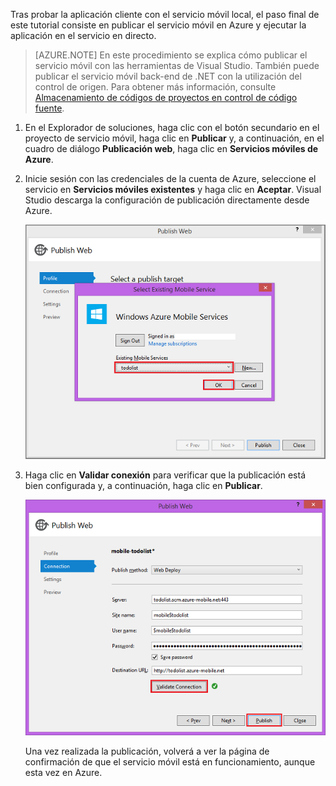 

Tras probar la aplicación cliente con el servicio móvil local, el paso final de este tutorial consiste en publicar el servicio móvil en Azure y ejecutar la aplicación en el servicio en directo.

>[AZURE.NOTE] En este procedimiento se explica cómo publicar el servicio móvil con las herramientas de Visual Studio. También puede publicar el servicio móvil back-end de .NET con la utilización del control de origen. Para obtener más información, consulte [Almacenamiento de códigos de proyectos en control de código fuente](../articles/mobile-services-dotnet-backend-store-code-source-control.md).

1. En el Explorador de soluciones, haga clic con el botón secundario en el proyecto de servicio móvil, haga clic en **Publicar** y, a continuación, en el cuadro de diálogo **Publicación web**, haga clic en **Servicios móviles de Azure**.

2. Inicie sesión con las credenciales de la cuenta de Azure, seleccione el servicio en **Servicios móviles existentes** y haga clic en **Aceptar**. Visual Studio descarga la configuración de publicación directamente desde Azure.

	![](./media/mobile-services-dotnet-backend-publish-service/mobile-quickstart-publish-select-service.png)

3. Haga clic en **Validar conexión** para verificar que la publicación está bien configurada y, a continuación, haga clic en **Publicar**.

	![](./media/mobile-services-dotnet-backend-publish-service/mobile-quickstart-publish-2.png)

	Una vez realizada la publicación, volverá a ver la página de confirmación de que el servicio móvil está en funcionamiento, aunque esta vez en Azure.

<!--HONumber=52--> 
